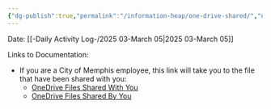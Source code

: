 ```yaml
---
{"dg-publish":true,"permalink":"/information-heap/one-drive-shared/","noteIcon":"","created":"2025-03-05T09:24:25.437-06:00"}
---
```


Date: [[-Daily Activity Log-/2025 03-March 05\|2025 03-March 05]]

Links to Documentation:
- If you are a City of Memphis employee, this link will take you to the file that have been shared with you: 
	- [OneDrive Files Shared With You](http://memphistngov-my.sharepoint.com/shared)
	- [OneDrive Files Shared By You](http://memphistngov-my.sharepoint.com/sharedbyyou)
	